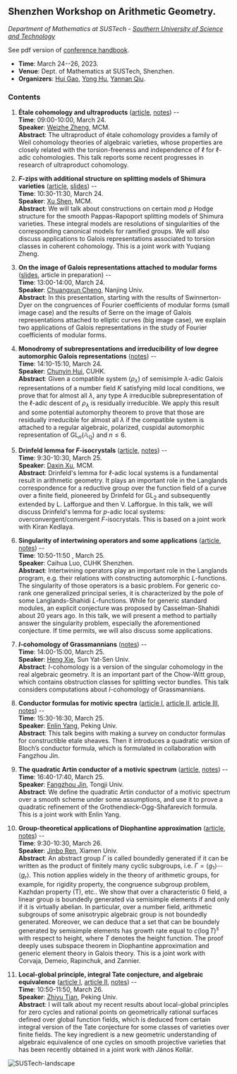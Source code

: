 <head>
    <script src="https://cdn.mathjax.org/mathjax/latest/MathJax.js?config=TeX-AMS-MML_HTMLorMML" type="text/javascript"></script>
    <script type="text/x-mathjax-config">
        MathJax.Hub.Config({
            tex2jax: {
            skipTags: ['script', 'noscript', 'style', 'textarea', 'pre'],
            inlineMath: [['$','$']]
            }
        });
    </script>
</head>


## Shenzhen Workshop on Arithmetic Geometry.

_Department of Mathematics at SUSTech - [Southern University of Science and Technology](https://math.sustech.edu.cn/conference/12651.html)_

See pdf version of [conference handbook](././handbook.pdf).

- **Time**: March 24--26, 2023.
- **Venue**: Dept. of Mathematics at SUSTech, Shenzhen.
- **Organizers**: [Hui Gao](https://huigaomath.github.io/), [Yong Hu](https://math.sustech.edu.cn/c/huyong?lang=en), [Yannan Qiu](https://math.sustech.edu.cn/c/qiuyannan?lang=en).

### Contents

1. **Étale cohomology and ultraproducts** ([article](https://link.springer.com/article/10.1007/s00229-020-01234-x), [notes](././Zheng.pdf)) -- <br/>
**Time**: 09:00-10:00, March 24. <br/>
**Speaker**: [Weizhe Zheng](https://server.mcm.ac.cn/~zheng/), MCM. <br/>
**Abstract**: The ultraproduct of étale cohomology provides a family of Weil cohomology theories of algebraic varieties, whose properties are closely related with the torsion-freeness and independence of $\ell$ for $\ell$-adic cohomologies. This talk reports some recent progresses in research of ultraproduct cohomology.


2. **_F_-zips with additional structure on splitting models of Shimura varieties** ([article](https://arxiv.org/abs/2212.13763), [slides](././Shen.pdf)) -- <br/>
**Time**: 10:30-11:30, March 24. <br/>
**Speaker**: [Xu Shen](http://www.mcm.ac.cn/people/members/202012/t20201207_599977.html), MCM. <br/>
**Abstract**: We will talk about constructions on certain mod _p_ Hodge structure for the smooth Pappas-Rapoport splitting models of Shimura varieties. These integral models are resolutions of singularities of the corresponding canonical models for ramified groups. We will also discuss applications to Galois representations associated to torsion classes in coherent cohomology. This is a joint work with Yuqiang Zheng.


3. **On the image of Galois representations attached to modular forms** ([slides](././Cheng.pdf), article in preparation) -- <br/>
**Time**: 13:00-14:00, March 24. <br/>
**Speaker**: [Chuangxun Cheng](http://maths.nju.edu.cn/~ccheng/), Nanjing Univ. <br/>
**Abstract**: In this presentation, starting with the results of Swinnerton-Dyer on the congruences of Fourier coefficients of modular forms (small image case) and the results of Serre on the image of Galois representations attached to elliptic curves (big image case), we explain two applications of Galois representations in the study of Fourier coefficients of modular forms.



4. **Monodromy of subrepresentations and irreducibility of low degree automorphic Galois representations** ([notes](././Hui.pdf)) -- <br/>
**Time**: 14:10-15:10, March 24. <br/>
**Speaker**: [Chunyin Hui](https://www.math.cuhk.edu.hk/alumni/hui-chun-yin), CUHK. <br/>
**Abstract**: Given a compatible system $(\rho_{\lambda})$ of semisimple $\lambda$-adic Galois representations of a number field $K$ satisfying mild local conditions, we prove that for almost all $\lambda$, any type A irreducible subrepresentation of the $\ell$-adic descent of $\rho_{\lambda}$ is residually irreducible. We apply this result and some potential automorphy theorem to prove that those are residually irreducible for almost all $\lambda$ if the compatible system is attached to a regular algebraic, polarized, cuspidal automorphic representation of $\mathrm{GL}_{n}(\mathbb{A}_{\mathbb{Q}})$ and $n\leqslant 6$.

5. **Drinfeld lemma for _F_-isocrystals** ([article](https://arxiv.org/abs/2210.14872), [notes](././Xu.pdf)) -- <br/>
**Time**: 9:30-10:30, March 25. <br/>
**Speaker**: [Daxin Xu](http://www.mcm.ac.cn/people/members/202012/t20201207_599986.html), MCM. <br/>
**Abstract**: Drinfeld's lemma for $\ell$-adic local systems is a fundamental result in arithmetic geometry. It plays an important role in the Langlands correspondence for a reductive group over the function field of a curve over a finite field, pioneered by Drinfeld for $\mathrm{GL}_2$ and subsequently extended by L. Lafforgue and then V. Lafforgue. In this talk, we will discuss Drinfeld's lemma for _p_-adic local systems: overconvergent/convergent _F_-isocrystals. This is based on a joint work with Kiran Kedlaya.

6. **Singularity of intertwining operators and some applications** ([article](https://arxiv.org/abs/2112.03531), [notes](././Luo.pdf)) -- <br/>
**Time**: 10:50-11:50 , March 25. <br/>
**Speaker**: Caihua Luo, CUHK Shenzhen. <br/>
**Abstract**: Intertwining operators play an important role in the Langlands program, e.g. their relations with constructing automorphic _L_-functions. The singularity of those operators is a basic problem. For generic co-rank one generalized principal series, it is characterized by the pole of some Langlands-Shahidi _L_-functions. While for generic standard modules, an explicit conjecture was proposed by Casselman-Shahidi about 20 years ago. In this talk, we will present a method to partially answer the singularity problem, especially the aforementioned conjecture. If time permits, we will also discuss some applications.


7. **_I_-cohomology of Grassmannians** ([notes](././Xie.pdf)) -- <br/>
**Time**: 14:00-15:00, March 25. <br/>
**Speaker**: [Heng Xie](https://sites.google.com/site/xieheng16/), Sun Yat-Sen Univ. <br/>
**Abstract**: _I_-cohomology is a version of the singular cohomology in the real algebraic geometry. It is an important part of the Chow-Witt group, which contains obstruction classes for splitting vector bundles. This talk considers computations about _I_-cohomology of Grassmannians.

8. **Conductor formulas for motivic spectra** ([article I](https://www.ams.org/journals/tran/2020-373-10/S0002-9947-2020-08187-2/S0002-9947-2020-08187-2.pdf), [article II](https://arxiv.org/abs/2209.11086), [article III](https://arxiv.org/abs/2211.10985), [notes](././Yang.pdf)) -- <br/>
**Time**: 15:30-16:30, March 25. <br/>
**Speaker**: [Enlin Yang](https://www.math.pku.edu.cn/teachers/yangenlin/ely.htm), Peking Univ. <br/>
**Abstract**: This talk begins with making a survey on conductor formulas for constructible etale sheaves. Then it introduces a quadratic version of Bloch’s conductor formula, which is formulated in collaboration with Fangzhou Jin.

9. **The quadratic Artin conductor of a motivic spectrum** ([article](https://arxiv.org/abs/2211.10985), [notes](././Jin.pdf)) -- <br/>
**Time**: 16:40-17:40, March 25. <br/>
**Speaker**: [Fangzhou Jin](https://fangzhoujin.github.io), Tongji Univ. <br/>
**Abstract**: We define the quadratic Artin conductor of a motivic spectrum over a smooth scheme under some assumptions, and use it to prove a quadratic refinement of the Grothendieck-Ogg-Shafarevich formula. This is a joint work with Enlin Yang.


10. **Group-theoretical applications of Diophantine approximation** ([article](https://link.springer.com/article/10.1007/s00222-021-01064-y), [notes](././Ren.pdf)) -- <br/>
**Time**: 9:30-10:30, March 26. <br/>
**Speaker**: [Jinbo Ren](https://math.xmu.edu.cn/info/1081/18819.htm), Xiamen Univ. <br/>
**Abstract**: An abstract group $\Gamma$ is called boundedly generated if it can be written as the product of finitely many cyclic subgroups, i.e. $\Gamma=\langle g_1\rangle \cdots \langle g_r\rangle$. This notion applies widely in the theory of arithmetic groups, for example, for rigidity property, the congruence subgroup problem, Kazhdan property (T), etc.. We show that over a characteristic 0 field, a linear group is boundedly generated via semisimple elements if and only if it is virtually abelian. In particular, over a number field, arithmetic subgroups of some anisotrypic algebraic group is not boundedly generated. Moreover, we can deduce that a set that can be boundely generated by semisimple elements has growth rate equal to $c(\log T)^s$ with respect to height, where $T$ denotes the height function. The proof deeply uses subspace theorem in Diophantine approximation and generic element theory in Galois theory. This is a joint work with Corvaja, Demeio, Rapinchuk, and Zannier.



11. **Local-global principle, integral Tate conjecture, and algebraic equivalence** ([article I](https://arxiv.org/abs/2211.15915), [article II](https://arxiv.org/abs/2302.07069), [notes](././Tian.pdf)) -- <br/>
**Time**: 10:50-11:50, March 26. <br/>
**Speaker**: [Zhiyu Tian](http://faculty.bicmr.pku.edu.cn/~tianzhiyu/), Peking Univ. <br/>
**Abstract**: I will talk about my recent results about local-global principles for zero cycles and rational points on geometrically rational surfaces defined over global function fields, which is deduced from certain integral version of the Tate conjecture for some classes of varieties over finite fields. The key ingredient is a new geometric understanding of algebraic equivalence of one cycles on smooth projective varieties that has been recently obtained in a joint work with János Kollár.

![SUSTech-landscape](././SUSTech-landscape.png)